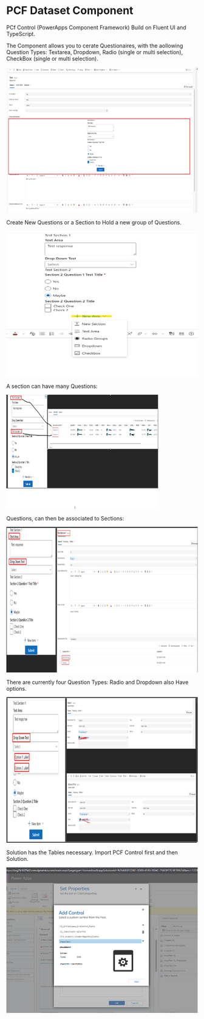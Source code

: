 # PCF Dataset Component 
PCf Control (PowerApps Component Framework) Build on Fluent UI and TypeScript.

The Component allows you to cerate Questionaires, with the aollowing Question Types: Textarea, Dropdown, Radio (single or multi selection), CheckBox (single or multi selection).

<img width="655" height="383" alt="image" src="https://github.com/Xix6s/mskcc/blob/master/img/pic1.png" />

Create New Questions or a Section to Hold a new group of Questions.

<img width="655" height="383" alt="image" src="https://github.com/Xix6s/mskcc/blob/master/img/pic6.png" />

A section can have many Questions:

<img width="400" height="300" alt="image" src="https://github.com/Xix6s/mskcc/blob/master/img/pic2.png" />

Questions, can then be associated to Sections:

<img width="655" height="383" alt="image" src="https://github.com/Xix6s/mskcc/blob/master/img/pic3.png" />

There are currently four Question Types:
Radio and Dropdown also Have options.

<img width="655" height="383" alt="image" src="https://github.com/Xix6s/mskcc/blob/master/img/pic4.png" />

Solution has the Tables necessary.
Import PCF Control first and then Solution.

<img width="655" height="383" alt="image" src="https://github.com/Xix6s/mskcc/blob/master/img/pic5.png" />